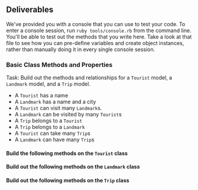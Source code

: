 ## Deliverables

We've provided you with a console that you can use to test your code. To enter a console session, run `ruby tools/console.rb` from the command line. You'll be able to test out the methods that you write here. Take a look at that file to see how you can pre-define variables and create object instances, rather than manually doing it in every single console session.

### Basic Class Methods and Properties

Task:  Build out the methods and relationships for a `Tourist` model, a `Landmark` model, and a `Trip` model.

- A `Tourist` has a name
- A `Landmark` has a name and a city
- A `Tourist` can visit many `Landmark`s.
- A `Landmark` can be visited by many `Tourist`s
- A `Trip` belongs to a `Tourist`
- A `Trip` belongs to a `Landmark`
- A `Tourist` can take many `Trip`s
- A `Landmark` can have many `Trip`s

#### Build the following methods on the `Tourist` class

<!-- - `Tourist.all`
  - should return **all** of the `Tourist` instances
- `Tourist#name`
  - returns the name of the given `Tourist` -->
<!-- - `Tourist.find_by_name(name)`
  - given a string of a name, returns the **first tourist** whose  name matches -->
<!-- - `Tourist#trips`
  - returns an **array** of all the trips taken by the given `Tourist`
- `Tourist#landmarks`
  - returns an **array** of all the landmarks for the given `Tourist` -->
<!-- - `Tourist#visit_landmark(landmark)` should create a new trip for that tourist to the given landmark -->
<!-- - `Tourist#never_visited` should return an array of all the landmarks this tourist has never traveled to -->

#### Build out the following methods on the `Landmark` class

<!-- - `Landmark.all`
  - returns an **array** of all landmarks -->
<!-- - `Landmark.find_by_city(city)`
  - returns an **array** of all landmarks in that city -->
<!-- - `Landmark#trips`
  - returns an **array** of all the trips taken to a given landmark
- `Landmark#tourists`
  - returns an **array** of all the tourists at a given landmark -->

#### Build out the following methods on the `Trip` class

<!-- - `Trip.all`
  - returns an array of all trips
- `Trip#tourist`
  - returns the tourist who has taken that trip
- `Trip#landmark`
  - returns the landmark visited on the trip -->
